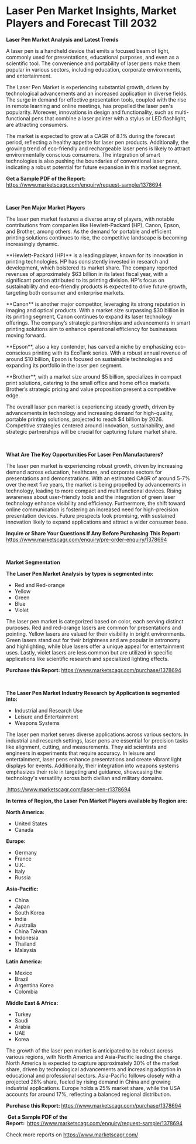 <p><h1>Laser Pen Market Insights, Market Players and Forecast Till 2032</h1></p><p><strong>Laser Pen Market Analysis and Latest Trends</strong></p>
<p><p>A laser pen is a handheld device that emits a focused beam of light, commonly used for presentations, educational purposes, and even as a scientific tool. The convenience and portability of laser pens make them popular in various sectors, including education, corporate environments, and entertainment.</p><p>The Laser Pen Market is experiencing substantial growth, driven by technological advancements and an increased application in diverse fields. The surge in demand for effective presentation tools, coupled with the rise in remote learning and online meetings, has propelled the laser pen's popularity. Moreover, innovations in design and functionality, such as multi-functional pens that combine a laser pointer with a stylus or LED flashlight, are attracting consumers.</p><p>The market is expected to grow at a CAGR of 8.1% during the forecast period, reflecting a healthy appetite for laser pen products. Additionally, the growing trend of eco-friendly and rechargeable laser pens is likely to attract environmentally conscious consumers. The integration of smart technologies is also pushing the boundaries of conventional laser pens, indicating a robust potential for future expansion in this market segment.</p></p>
<p><strong>Get a Sample PDF of the Report:&nbsp;</strong> <a href="https://www.marketscagr.com/enquiry/request-sample/1378694?utm_campaign=2004&utm_medium=2&utm_source=Github&utm_content=ia&utm_term=04042025&utm_id=laser-pen">https://www.marketscagr.com/enquiry/request-sample/1378694</a></p>
<p>&nbsp;</p>
<p><strong>Laser Pen Major Market Players</strong></p>
<p><p>The laser pen market features a diverse array of players, with notable contributions from companies like Hewlett-Packard (HP), Canon, Epson, and Brother, among others. As the demand for portable and efficient printing solutions continues to rise, the competitive landscape is becoming increasingly dynamic.</p><p>**Hewlett-Packard (HP)** is a leading player, known for its innovation in printing technologies. HP has consistently invested in research and development, which bolstered its market share. The company reported revenues of approximately $63 billion in its latest fiscal year, with a significant portion attributed to its printing division. HP's focus on sustainability and eco-friendly products is expected to drive future growth, targeting both consumer and enterprise markets.</p><p>**Canon** is another major competitor, leveraging its strong reputation in imaging and optical products. With a market size surpassing $30 billion in its printing segment, Canon continues to expand its laser technology offerings. The company’s strategic partnerships and advancements in smart printing solutions aim to enhance operational efficiency for businesses moving forward.</p><p>**Epson**, also a key contender, has carved a niche by emphasizing eco-conscious printing with its EcoTank series. With a robust annual revenue of around $10 billion, Epson is focused on sustainable technologies and expanding its portfolio in the laser pen segment.</p><p>**Brother**, with a market size around $5 billion, specializes in compact print solutions, catering to the small office and home office markets. Brother’s strategic pricing and value proposition present a competitive edge.</p><p>The overall laser pen market is experiencing steady growth, driven by advancements in technology and increasing demand for high-quality, portable printing solutions, projected to reach $4 billion by 2026. Competitive strategies centered around innovation, sustainability, and strategic partnerships will be crucial for capturing future market share.</p></p>
<p>&nbsp;</p>
<p><strong>What Are The Key Opportunities For Laser Pen Manufacturers?</strong></p>
<p><p>The laser pen market is experiencing robust growth, driven by increasing demand across education, healthcare, and corporate sectors for presentations and demonstrations. With an estimated CAGR of around 5-7% over the next five years, the market is being propelled by advancements in technology, leading to more compact and multifunctional devices. Rising awareness about user-friendly tools and the integration of green laser technology enhance visibility and efficiency. Furthermore, the shift toward online communication is fostering an increased need for high-precision presentation devices. Future prospects look promising, with sustained innovation likely to expand applications and attract a wider consumer base.</p></p>
<p><strong>Inquire or Share Your Questions If Any Before Purchasing This Report:</strong> <a href="https://www.marketscagr.com/enquiry/pre-order-enquiry/1378694?utm_campaign=2004&utm_medium=2&utm_source=Github&utm_content=ia&utm_term=04042025&utm_id=laser-pen">https://www.marketscagr.com/enquiry/pre-order-enquiry/1378694</a></p>
<p>&nbsp;</p>
<p><strong>Market Segmentation</strong></p>
<p><strong>The Laser Pen Market Analysis by types is segmented into:</strong></p>
<p><ul><li>Red and Red-orange</li><li>Yellow</li><li>Green</li><li>Blue</li><li>Violet</li></ul></p>
<p><p>The laser pen market is categorized based on color, each serving distinct purposes. Red and red-orange lasers are common for presentations and pointing. Yellow lasers are valued for their visibility in bright environments. Green lasers stand out for their brightness and are popular in astronomy and highlighting, while blue lasers offer a unique appeal for entertainment uses. Lastly, violet lasers are less common but are utilized in specific applications like scientific research and specialized lighting effects.</p></p>
<p><strong>Purchase this Report:&nbsp;</strong><a href="https://www.marketscagr.com/purchase/1378694?utm_campaign=2004&utm_medium=2&utm_source=Github&utm_content=ia&utm_term=04042025&utm_id=laser-pen">https://www.marketscagr.com/purchase/1378694</a></p>
<p>&nbsp;</p>
<p><strong>The Laser Pen Market Industry Research by Application is segmented into:</strong></p>
<p><ul><li>Industrial and Research Use</li><li>Leisure and Entertainment</li><li>Weapons Systems</li></ul></p>
<p><p>The laser pen market serves diverse applications across various sectors. In industrial and research settings, laser pens are essential for precision tasks like alignment, cutting, and measurements. They aid scientists and engineers in experiments that require accuracy. In leisure and entertainment, laser pens enhance presentations and create vibrant light displays for events. Additionally, their integration into weapons systems emphasizes their role in targeting and guidance, showcasing the technology's versatility across both civilian and military domains.</p></p>
<p><a href="https://www.marketscagr.com/laser-pen-r1378694?utm_campaign=2004&utm_medium=2&utm_source=Github&utm_content=ia&utm_term=04042025&utm_id=laser-pen">&nbsp;https://www.marketscagr.com/laser-pen-r1378694</a></p>
<p><strong>In terms of Region, the Laser Pen Market Players available by Region are:</strong></p>
<p>
    <p> <strong> North America: </strong>
        <ul>
            <li>United States</li>
            <li>Canada</li>
        </ul>
        </p> 
    <p> <strong> Europe: </strong>
        <ul>
            <li>Germany</li>
            <li>France</li>
            <li>U.K.</li>
            <li>Italy</li>
            <li>Russia</li>
        </ul>
        </p> 
    <p> <strong> Asia-Pacific: </strong>
        <ul>
            <li>China</li>
            <li>Japan</li>
            <li>South Korea</li>
            <li>India</li>
            <li>Australia</li>
            <li>China Taiwan</li>
            <li>Indonesia</li>
            <li>Thailand</li>
            <li>Malaysia</li>
        </ul>
        </p> 
    <p> <strong> Latin America: </strong>
        <ul>
            <li>Mexico</li>
            <li>Brazil</li>
            <li>Argentina Korea</li>
            <li>Colombia</li>
        </ul>
        </p> 
    <p> <strong> Middle East & Africa: </strong>
        <ul>
            <li>Turkey</li>
            <li>Saudi</li>
            <li>Arabia</li>
            <li>UAE</li>
            <li>Korea</li>
        </ul>
    </p>
    </p>
<p><p>The growth of the laser pen market is anticipated to be robust across various regions, with North America and Asia-Pacific leading the charge. North America is expected to capture approximately 30% of the market share, driven by technological advancements and increasing adoption in educational and professional sectors. Asia-Pacific follows closely with a projected 28% share, fueled by rising demand in China and growing industrial applications. Europe holds a 25% market share, while the USA accounts for around 17%, reflecting a balanced regional distribution.</p></p>
<p><strong>Purchase this Report: </strong><a href="https://www.marketscagr.com/purchase/1378694?utm_campaign=2004&utm_medium=2&utm_source=Github&utm_content=ia&utm_term=04042025&utm_id=laser-pen">https://www.marketscagr.com/purchase/1378694</a></p>
<p>&nbsp;<strong>Get a Sample PDF of the Report:&nbsp;&nbsp;</strong><a href="https://www.marketscagr.com/enquiry/request-sample/1378694?utm_campaign=2004&utm_medium=2&utm_source=Github&utm_content=ia&utm_term=04042025&utm_id=laser-pen">https://www.marketscagr.com/enquiry/request-sample/1378694</a></p>
<p><strong></strong></p>
<p>Check more reports on <a href="https://www.marketscagr.com/?utm_campaign=2004&utm_medium=2&utm_source=Github&utm_content=ia&utm_term=04042025&utm_id=laser-pen">https://www.marketscagr.com/</a></p>